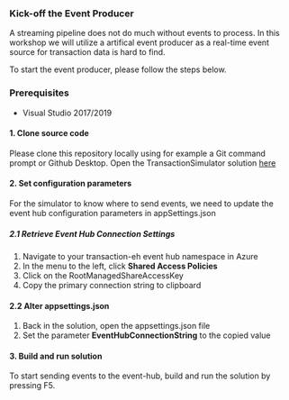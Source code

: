 ### Kick-off the Event Producer
A streaming pipeline does not do much without events to process. 
In this workshop we will utilize a artifical event producer as a real-time event source for transaction data is hard to find.

To start the event producer, please follow the steps below.

### Prerequisites
- Visual Studio 2017/2019

#### 1. Clone source code
Please clone this repository locally using for example a Git command prompt or Github Desktop.
Open the TransactionSimulator solution [here](https://github.com/aslotte/mldotnet-real-time-data-streaming-workshop/tree/master/src/real-time-data-streaming/transaction-simulator/TransactionSimulator)

#### 2. Set configuration parameters
For the simulator to know where to send events, we need to update the event hub configuration parameters in appSettings.json

##### 2.1 Retrieve Event Hub Connection Settings
1. Navigate to your transaction-eh event hub namespace in Azure
2. In the menu to the left, click **Shared Access Policies**
3. Click on the RootManagedShareAccessKey
4. Copy the primary connection string to clipboard

#### 2.2 Alter appsettings.json
1. Back in the solution, open the appsettings.json file
2. Set the parameter **EventHubConnectionString** to the copied value

#### 3. Build and run solution
To start sending events to the event-hub, build and run the solution by pressing F5.
